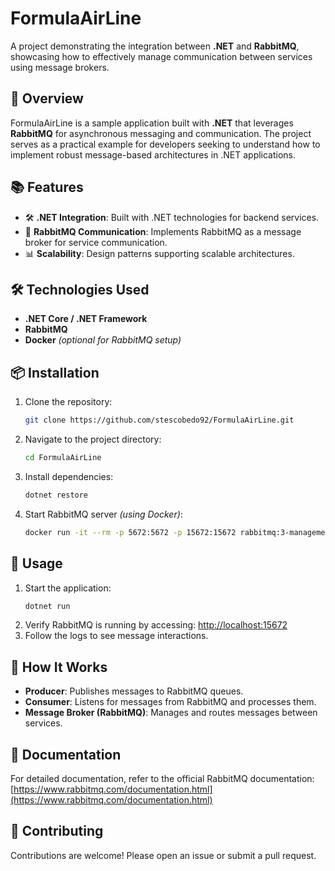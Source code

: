 # FormulaAirLine

A project demonstrating the integration between **.NET** and **RabbitMQ**, showcasing how to effectively manage communication between services using message brokers.

## 🚀 Overview

FormulaAirLine is a sample application built with **.NET** that leverages **RabbitMQ** for asynchronous messaging and communication. The project serves as a practical example for developers seeking to understand how to implement robust message-based architectures in .NET applications.

## 📚 Features

- 🛠 **.NET Integration**: Built with .NET technologies for backend services.
- 📡 **RabbitMQ Communication**: Implements RabbitMQ as a message broker for service communication.
- 📊 **Scalability**: Design patterns supporting scalable architectures.

## 🛠️ Technologies Used

- **.NET Core / .NET Framework**
- **RabbitMQ**
- **Docker** *(optional for RabbitMQ setup)*

## 📦 Installation

1. Clone the repository:
   ```bash
   git clone https://github.com/stescobedo92/FormulaAirLine.git
   ```
2. Navigate to the project directory:
   ```bash
   cd FormulaAirLine
   ```
3. Install dependencies:
   ```bash
   dotnet restore
   ```
4. Start RabbitMQ server *(using Docker)*:
   ```bash
   docker run -it --rm -p 5672:5672 -p 15672:15672 rabbitmq:3-management
   ```

## 🚦 Usage

1. Start the application:
   ```bash
   dotnet run
   ```
2. Verify RabbitMQ is running by accessing:
   [http://localhost:15672](http://localhost:15672)
3. Follow the logs to see message interactions.

## 🧩 How It Works

- **Producer**: Publishes messages to RabbitMQ queues.
- **Consumer**: Listens for messages from RabbitMQ and processes them.
- **Message Broker (RabbitMQ)**: Manages and routes messages between services.

## 📖 Documentation

For detailed documentation, refer to the official RabbitMQ documentation:
[https://www.rabbitmq.com/documentation.html](https://www.rabbitmq.com/documentation.html)

## 🤝 Contributing
Contributions are welcome! Please open an issue or submit a pull request.
